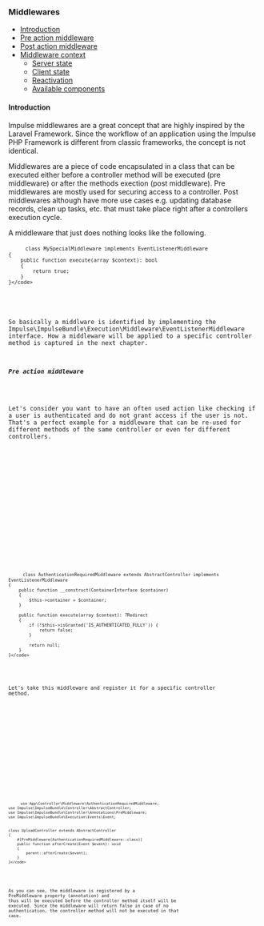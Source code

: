 <h3 class="doc-title">Middlewares</h3>

- [Introduction](#introduction)
- [Pre action middleware](#pre-action-middleware)
- [Post action middleware](#post-action-middleware)
- [Middleware context](#middleware-context)
    - [Server state](#server-state)
    - [Client state](#client-state)
    - [Reactivation](#reactivation)
	- [Available components](#registered_components)

<h4><a id="introduction">Introduction</a></h4>

Impulse middlewares are a great concept that are highly inspired by the Laravel Framework. Since the workflow 
of an application using the Impulse PHP Framework is different from classic frameworks, the concept is not identical.

Middlewares are a piece of code encapsulated in a class that can be executed either before a controller method will be executed (pre middleware) or after the methods exection (post middleware). Pre middlewares are mostly used for securing access to a controller. Post middlewares although have more use cases e.g. updating database records, clean up tasks, etc. that must take place right after a controllers execution cycle.

A middleware that just does nothing looks like the following.

<div class="code-header">
	<div class="container-fluid">
		<div class="row">
          <div class="button red"></div>
          <div class="button yellow"></div>
          <div class="button green"></div>
        </div>
    </div>
</div>
<pre class="code-white line-numbers language-php">
	<code class="imp-code language-php"><?php
	namespace App\Controller\Middleware;
	use Impulse\ImpulseBundle\Execution\Middleware\EventListenerMiddleware;

    class MySpecialMiddleware implements EventListenerMiddleware
    {
        public function execute(array $context): bool
        {
            return true;
        }
    }</code>
</pre>

So basically a middlware is identified by implementing the <span class="code-hint">Impulse\ImpulseBundle\Execution\Middleware\EventListenerMiddleware</span> interface. How a middleware will be applied to a specific controller method is captured in the next chapter.

<h5><a id="pre-action-middleware">Pre action middleware</a></h5>

Let's consider you want to have an often used action like checking if a user is authenticated and do not grant access if the user is not. That's a perfect example for a middleware that can be re-used for different methods
of the same controller or even for different controllers. 

<div class="code-header">
	<div class="container-fluid">
		<div class="row">
          <div class="button red"></div>
          <div class="button yellow"></div>
          <div class="button green"></div>
        </div>
    </div>
</div>
<pre class="code-white line-numbers language-php">
	<code class="imp-code language-php"><?php
	namespace App\Controller\Middleware;
	use Impulse\ImpulseBundle\Execution\Middleware\EventListenerMiddleware;
	use Psr\Container\ContainerInterface;
	use Symfony\Bundle\FrameworkBundle\Controller\AbstractController;

    class AuthenticationRequiredMiddleware extends AbstractController implements EventListenerMiddleware
    {
        public function __construct(ContainerInterface $container)
        {
            $this->container = $container;
        }

        public function execute(array $context): ?Redirect
        {
            if (!$this->isGranted('IS_AUTHENTICATED_FULLY')) {
                return false;
            }

            return null;
        }
    }</code>
</pre>

Let's take this middleware and register it for a specific controller method.

<div class="code-header">
	<div class="container-fluid">
		<div class="row">
          <div class="button red"></div>
          <div class="button yellow"></div>
          <div class="button green"></div>
        </div>
    </div>
</div>
<pre class="code-white line-numbers language-php">
	<code class="imp-code language-php"><?php
    namespace App\Controller\MyController;

    use App\Controller\Middleware\AuthenticationRequiredMiddleware;
    use Impulse\ImpulseBundle\Controller\AbstractController;
    use Impulse\ImpulseBundle\Controller\Annotations\PreMiddleware;
    use Impulse\ImpulseBundle\Execution\Events\Event;


    class UploadController extends AbstractController
    {
        #[PreMiddleware(AuthenticationRequiredMiddleware::class)]
        public function afterCreate(Event $event): void
        {
            parent::afterCreate($event);
        }
    }</code>
</pre>

As you can see, the middleware is registered by a <span class="code-hint">PreMiddleware</span> property (annotation) and thus will be executed before the controller method itself will be executed. Since the middleware will return false in case of no authentication, the controller method will not be executed in that case.